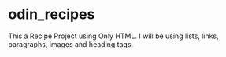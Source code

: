 # odin_recipes

This a Recipe Project using Only HTML.
I will be using lists, links, paragraphs, images and heading tags.
